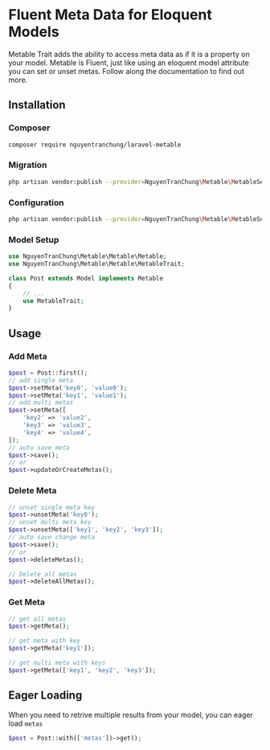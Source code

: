 # Fluent Meta Data for Eloquent Models

Metable Trait adds the ability to access meta data as if it is a property on your model.
Metable is Fluent, just like using an eloquent model attribute you can set or unset metas. Follow along the documentation to find out more.

## Installation

### Composer
```bash
composer require nguyentranchung/laravel-metable
```

### Migration
```bash
php artisan vendor:publish --provider=NguyenTranChung\Metable\MetableServiceProvider --tag=migrations
```

### Configuration
```bash
php artisan vendor:publish --provider=NguyenTranChung\Metable\MetableServiceProvider --tag=config
```

### Model Setup
```php
use NguyenTranChung\Metable\Metable\Metable;
use NguyenTranChung\Metable\Metable\MetableTrait;

class Post extends Model implements Metable
{
    // ...
    use MetableTrait;
}
```

## Usage

### Add Meta
```php
$post = Post::first();
// add single meta
$post->setMeta('key0', 'value0');
$post->setMeta('key1', 'value1');
// add multi metas
$post->setMeta([
    'key2' => 'value2',
    'key3' => 'value3',
    'key4' => 'value4',
]);
// auto save meta
$post->save();
// or
$post->updateOrCreateMetas();
```

### Delete Meta
```php
// unset single meta key
$post->unsetMeta('key0');
// unset multi meta key
$post->unsetMeta(['key1', 'key2', 'key3']);
// auto save change meta
$post->save();
// or
$post->deleteMetas();

// Delete all metas
$post->deleteAllMetas();
```

### Get Meta
```php
// get all metas
$post->getMeta();

// get meta with key
$post->getMeta('key1']);

// get multi meta with keys
$post->getMeta(['key1', 'key2', 'key3']);
```

## Eager Loading

When you need to retrive multiple results from your model, you can eager load `metas`
```php
$post = Post::with(['metas'])->get();
```
